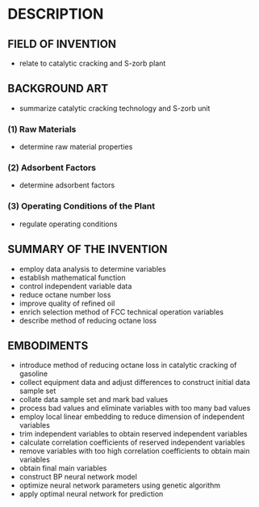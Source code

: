 # DESCRIPTION

## FIELD OF INVENTION

- relate to catalytic cracking and S-zorb plant

## BACKGROUND ART

- summarize catalytic cracking technology and S-zorb unit

### (1) Raw Materials

- determine raw material properties

### (2) Adsorbent Factors

- determine adsorbent factors

### (3) Operating Conditions of the Plant

- regulate operating conditions

## SUMMARY OF THE INVENTION

- employ data analysis to determine variables
- establish mathematical function
- control independent variable data
- reduce octane number loss
- improve quality of refined oil
- enrich selection method of FCC technical operation variables
- describe method of reducing octane loss

## EMBODIMENTS

- introduce method of reducing octane loss in catalytic cracking of gasoline
- collect equipment data and adjust differences to construct initial data sample set
- collate data sample set and mark bad values
- process bad values and eliminate variables with too many bad values
- employ local linear embedding to reduce dimension of independent variables
- trim independent variables to obtain reserved independent variables
- calculate correlation coefficients of reserved independent variables
- remove variables with too high correlation coefficients to obtain main variables
- obtain final main variables
- construct BP neural network model
- optimize neural network parameters using genetic algorithm
- apply optimal neural network for prediction

